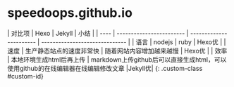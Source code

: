 # speedoops.github.io


<style>
table th:first-of-type {
	width: 100px;
}
</style>
<div class="foo">
| 对比项 | Hexo                     | Jekyll                   | 小结 |
| ---- | ------------------------ | ----------------------- | ------------------------------ |
| 语言 | nodejs                   | ruby                     | Hexo优 |
| 速度 | 生产静态站点的速度非常快 | 随着网站内容增加越来越慢         | Hexo优 |
| 效率 | 本地环境生成html后再上传 | markdown上传github后可以直接生成html，可以使用github的在线编辑器在线编辑修改文章 |Jekyll优|
{: .custom-class #custom-id}
</div>
